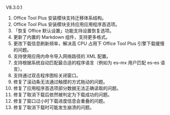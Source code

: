 V8.3.0.1

1. Office Tool Plus 安装模块支持迁移体系结构。
2. Office Tool Plus 安装模块支持应用应用程序首选项。
3. 「恢复 Office 默认设置」功能支持设置恢复选项。
4. 更新了内置的 Markdown 组件，支持更多格式。
5. 更改下载信息刷新频率，解决高 CPU 占用下 Office Tool Plus 引擎下载缓慢的问题。
6. 支持使用应用内命令导入网络路径的 XML 配置。
7. 支持根据系统自动匹配最合适的程序语言（例如为 es-mx 用户匹配 es-es 语言）。
8. 支持通过双击程序图标关闭窗口。
9. 修复了滚动条无法通过触摸的方式拖动的问题。
10. 修复了应用程序首选项部分数据无法正确读取的问题。
11. 修复了取消下载后依然被判定为下载成功的问题。
12. 修复了窗口过小时下载进度信息会重叠的问题。
13. 修复了取消下载时可能发生崩溃的问题。
